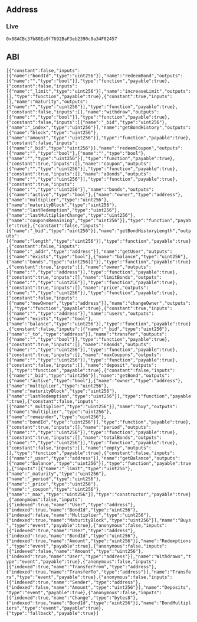 ## Address
### Live
`0x88ACBc37b80Ea9f7692BaF3eb2390c8a34F02457`

## ABI
``[{"constant":false,"inputs":[{"name":"bondId","type":"uint256"}],"name":"redeemBond","outputs":[{"name":"","type":"bool"}],"type":"function","payable":true},{"constant":false,"inputs":[{"name":"_limit","type":"uint256"}],"name":"increaseLimit","outputs":[],"type":"function","payable":true},{"constant":true,"inputs":[],"name":"maturity","outputs":[{"name":"","type":"uint256"}],"type":"function","payable":true},{"constant":false,"inputs":[],"name":"withdraw","outputs":[{"name":"","type":"bool"}],"type":"function","payable":true},{"constant":false,"inputs":[{"name":"_bid","type":"uint256"},{"name":"_index","type":"uint256"}],"name":"getBondHistory","outputs":[{"name":"block","type":"uint256"},{"name":"amount","type":"uint256"}],"type":"function","payable":true},{"constant":false,"inputs":[{"name":"_bid","type":"uint256"}],"name":"redeemCoupon","outputs":[{"name":"","type":"bool"},{"name":"","type":"bool"},{"name":"","type":"uint256"}],"type":"function","payable":true},{"constant":true,"inputs":[],"name":"coupon","outputs":[{"name":"","type":"uint256"}],"type":"function","payable":true},{"constant":true,"inputs":[],"name":"aBonds","outputs":[{"name":"","type":"uint256"}],"type":"function","payable":true},{"constant":true,"inputs":[{"name":"","type":"uint256"}],"name":"bonds","outputs":[{"name":"active","type":"bool"},{"name":"owner","type":"address"},{"name":"multiplier","type":"uint256"},{"name":"maturityBlock","type":"uint256"},{"name":"lastRedemption","type":"uint256"},{"name":"lastMultiplierChange","type":"uint256"},{"name":"couponsRemaining","type":"uint256"}],"type":"function","payable":true},{"constant":false,"inputs":[{"name":"_bid","type":"uint256"}],"name":"getBondHistoryLength","outputs":[{"name":"length","type":"uint256"}],"type":"function","payable":true},{"constant":false,"inputs":[{"name":"_addr","type":"address"}],"name":"getUser","outputs":[{"name":"exists","type":"bool"},{"name":"balance","type":"uint256"},{"name":"bonds","type":"uint256[]"}],"type":"function","payable":true},{"constant":true,"inputs":[],"name":"owner","outputs":[{"name":"","type":"address"}],"type":"function","payable":true},{"constant":true,"inputs":[],"name":"limitBonds","outputs":[{"name":"","type":"uint256"}],"type":"function","payable":true},{"constant":true,"inputs":[],"name":"price","outputs":[{"name":"","type":"uint256"}],"type":"function","payable":true},{"constant":false,"inputs":[{"name":"newOwner","type":"address"}],"name":"changeOwner","outputs":[],"type":"function","payable":true},{"constant":true,"inputs":[{"name":"","type":"address"}],"name":"users","outputs":[{"name":"exists","type":"bool"},{"name":"balance","type":"uint256"}],"type":"function","payable":true},{"constant":false,"inputs":[{"name":"_bid","type":"uint256"},{"name":"_to","type":"address"}],"name":"transfer","outputs":[{"name":"","type":"bool"}],"type":"function","payable":true},{"constant":true,"inputs":[],"name":"nBonds","outputs":[{"name":"","type":"uint256"}],"type":"function","payable":true},{"constant":true,"inputs":[],"name":"maxCoupons","outputs":[{"name":"","type":"uint256"}],"type":"function","payable":true},{"constant":false,"inputs":[],"name":"deposit","outputs":[],"type":"function","payable":true},{"constant":false,"inputs":[{"name":"_bid","type":"uint256"}],"name":"getBond","outputs":[{"name":"active","type":"bool"},{"name":"owner","type":"address"},{"name":"multiplier","type":"uint256"},{"name":"maturityBlock","type":"uint256"},{"name":"lastRedemption","type":"uint256"}],"type":"function","payable":true},{"constant":false,"inputs":[{"name":"_multiplier","type":"uint256"}],"name":"buy","outputs":[{"name":"multiplier","type":"uint256"},{"name":"remainder","type":"uint256"},{"name":"bondId","type":"uint256"}],"type":"function","payable":true},{"constant":true,"inputs":[],"name":"period","outputs":[{"name":"","type":"uint256"}],"type":"function","payable":true},{"constant":true,"inputs":[],"name":"totalBonds","outputs":[{"name":"","type":"uint256"}],"type":"function","payable":true},{"constant":false,"inputs":[],"name":"empty","outputs":[],"type":"function","payable":true},{"constant":false,"inputs":[{"name":"_user","type":"address"}],"name":"getBalance","outputs":[{"name":"balance","type":"uint256"}],"type":"function","payable":true},{"inputs":[{"name":"_limit","type":"uint256"},{"name":"_maturity","type":"uint256"},{"name":"_period","type":"uint256"},{"name":"_price","type":"uint256"},{"name":"_coupon","type":"uint256"},{"name":"_max","type":"uint256"}],"type":"constructor","payable":true},{"anonymous":false,"inputs":[{"indexed":true,"name":"User","type":"address"},{"indexed":true,"name":"BondId","type":"uint256"},{"indexed":false,"name":"Multiplier","type":"uint256"},{"indexed":true,"name":"MaturityBlock","type":"uint256"}],"name":"Buys","type":"event","payable":true},{"anonymous":false,"inputs":[{"indexed":true,"name":"User","type":"address"},{"indexed":true,"name":"BondId","type":"uint256"},{"indexed":true,"name":"Amount","type":"uint256"}],"name":"Redemptions","type":"event","payable":true},{"anonymous":false,"inputs":[{"indexed":false,"name":"Amount","type":"uint256"},{"indexed":true,"name":"User","type":"address"}],"name":"Withdraws","type":"event","payable":true},{"anonymous":false,"inputs":[{"indexed":true,"name":"TransferFrom","type":"address"},{"indexed":true,"name":"TransferTo","type":"address"}],"name":"Transfers","type":"event","payable":true},{"anonymous":false,"inputs":[{"indexed":true,"name":"Sender","type":"address"},{"indexed":false,"name":"Amount","type":"uint256"}],"name":"Deposits","type":"event","payable":true},{"anonymous":false,"inputs":[{"indexed":true,"name":"Change","type":"bytes8"},{"indexed":true,"name":"BondId","type":"uint256"}],"name":"BondMultipliers","type":"event","payable":true},{"type":"fallback","payable":true}]``
